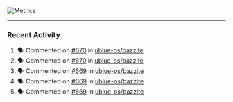 ![Metrics](https://metrics.lecoq.io/KyleGospo?template=classic&base=header%2C%20activity%2C%20community%2C%20repositories%2C%20metadata&base.indepth=false&base.hireable=false&base.skip=false&config.timezone=America%2FLos_Angeles)

---
### Recent Activity
<!--START_SECTION:activity-->
1. 🗣 Commented on [#670](https://github.com/ublue-os/bazzite/issues/670#issuecomment-1885864724) in [ublue-os/bazzite](https://github.com/ublue-os/bazzite)
2. 🗣 Commented on [#670](https://github.com/ublue-os/bazzite/issues/670#issuecomment-1885855492) in [ublue-os/bazzite](https://github.com/ublue-os/bazzite)
3. 🗣 Commented on [#669](https://github.com/ublue-os/bazzite/pull/669#issuecomment-1885807118) in [ublue-os/bazzite](https://github.com/ublue-os/bazzite)
4. 🗣 Commented on [#669](https://github.com/ublue-os/bazzite/pull/669#issuecomment-1885804828) in [ublue-os/bazzite](https://github.com/ublue-os/bazzite)
5. 🗣 Commented on [#669](https://github.com/ublue-os/bazzite/pull/669#issuecomment-1885799745) in [ublue-os/bazzite](https://github.com/ublue-os/bazzite)
<!--END_SECTION:activity-->
